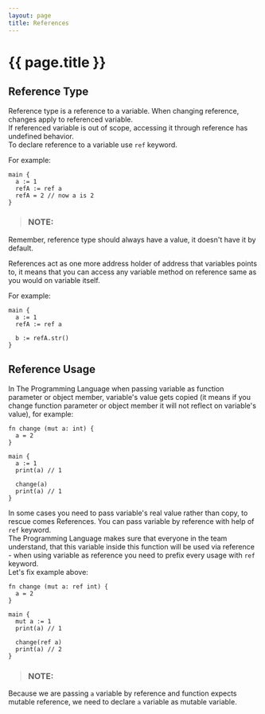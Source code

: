 ```yaml
---
layout: page
title: References
---
```


# {{ page.title }}

## Reference Type
Reference type is a reference to a variable. When changing reference, changes
apply to referenced variable. \
If referenced variable is out of scope, accessing it through reference has
undefined behavior. \
To declare reference to a variable use `ref` keyword.

For example:

```the
main {
  a := 1
  refA := ref a
  refA = 2 // now a is 2
}
```

> ### NOTE:
  Remember, reference type should always have a value, it doesn't have it by
  default.

References act as one more address holder of address that variables points to,
it means that you can access any variable method on reference same as you
would on variable itself.

For example:

```the
main {
  a := 1
  refA := ref a

  b := refA.str()
}
```

## Reference Usage
In The Programming Language when passing variable as function parameter or
object member, variable's value gets copied (it means if you change function
parameter or object member it will not reflect on variable's value), for
example:

```the
fn change (mut a: int) {
  a = 2
}

main {
  a := 1
  print(a) // 1

  change(a)
  print(a) // 1
}
```

In some cases you need to pass variable's real value rather than copy, to
rescue comes References. You can pass variable by reference with help of `ref`
keyword. \
The Programming Language makes sure that everyone in the team understand, that
this variable inside this function will be used via reference - when using
variable as reference you need to prefix every usage with `ref` keyword. \
Let's fix example above:

```the
fn change (mut a: ref int) {
  a = 2
}

main {
  mut a := 1
  print(a) // 1

  change(ref a)
  print(a) // 2
}
```

> ### NOTE:
  Because we are passing `a` variable by reference and function expects mutable
  reference, we need to declare `a` variable as mutable variable.
